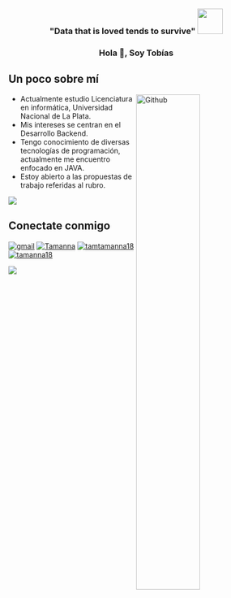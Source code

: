 <h3 align="center">"Data that is loved tends to survive" <img src="https://media.giphy.com/media/VgCDAzcKvsR6OM0uWg/giphy.gif" width="50"> </h3>

<h3 align="center">Hola 👋, Soy Tobías</h3>

<h2> Un poco sobre mí </h2>


<img width="50%" align="right" alt="Github" src="https://raw.githubusercontent.com/onimur/.github/master/.resources/git-header.svg" />

- Actualmente estudio Licenciatura en informática, Universidad Nacional de La Plata. 
- Mis intereses se centran en el Desarrollo Backend.
- Tengo conocimiento de diversas tecnologías de programación, actualmente me encuentro enfocado en JAVA.
- Estoy abierto a las propuestas de trabajo referidas al rubro.
<img src="https://user-images.githubusercontent.com/73097560/115834477-dbab4500-a447-11eb-908a-139a6edaec5c.gif">

  
</br>

<h2> Conectate conmigo </h2>

<p align="left">
 <a href="mailto: tobiasveiga74@gmail.com" target="blank"><img align="center" alt="gmail" src="https://img.shields.io/badge/Gmail-D14836?style=for-the-badge&logo=gmail&logoColor=white"/></a>
<a href="https://www.linkedin.com/in/tobias-veiga/" target="blank"><img align="center" src="https://img.shields.io/badge/-LinkedIn-039BE5?style=for-the-badge&logo=Linkedin&logoColor=white&link=https://www.linkedin.com/in/tamanna-724345189/" alt="Tamanna"/></a>
<a href="https://twitter.com/futbolgatorade" target="blank"><img align="center" src="https://img.shields.io/badge/-Twitter-A7C0FF?style=for-the-badge&logo=Twitter&logoColor=white&link=https://twitter.com/tamtamanna18" alt="tamtamanna18"/></a>
<a href="https://github.com/TobiasVeiga00?tab=repositories" target="blank"><img align="center" src="https://img.shields.io/badge/-Repositories-828091?style=for-the-badge&logo=Github&logoColor=white&link=https://github.com/tamanna18/tamanna18" alt="tamanna18"/></a>
</p>

<img src="https://user-images.githubusercontent.com/73097560/115834477-dbab4500-a447-11eb-908a-139a6edaec5c.gif">

  
</br>
